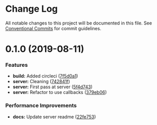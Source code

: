 # Change Log

All notable changes to this project will be documented in this file.
See [Conventional Commits](https://conventionalcommits.org) for commit guidelines.

# 0.1.0 (2019-08-11)


### Features

* **build:** Added circleci ([7f5d0a1](https://github.com/housegeek-ltd/monorepo/commit/7f5d0a1))
* **server:** Cleaning ([742841f](https://github.com/housegeek-ltd/monorepo/commit/742841f))
* **server:** First pass at server ([5f4d743](https://github.com/housegeek-ltd/monorepo/commit/5f4d743))
* **server:** Refactor to use callbacks ([379eb06](https://github.com/housegeek-ltd/monorepo/commit/379eb06))


### Performance Improvements

* **docs:** Update server readme ([22fe753](https://github.com/housegeek-ltd/monorepo/commit/22fe753))
